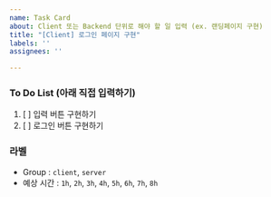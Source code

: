 ```yaml
---
name: Task Card
about: Client 또는 Backend 단위로 해야 할 일 입력 (ex. 랜딩페이지 구현)
title: "[Client] 로그인 페이지 구현"
labels: ''
assignees: ''

---
```


### To Do List (아래 직접 입력하기)
1. [ ] 입력 버튼 구현하기
2. [ ] 로그인 버튼 구현하기

### 라벨
- Group : `client`, `server`
- 예상 시간 : `1h`, `2h`, `3h`, `4h`, `5h`, `6h`, `7h`, `8h`
